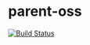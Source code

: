 # parent-oss

[![Build Status](https://travis-ci.org/SteelBridgeLabs/parent-oss.svg?branch=master)](https://travis-ci.org/SteelBridgeLabs/parent-oss)
